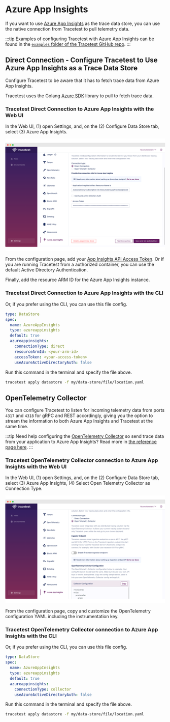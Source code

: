 # Azure App Insights

If you want to use [Azure App Insights](https://learn.microsoft.com/en-us/azure/azure-monitor/app/app-insights-overview) as the trace data store, you can use the native connection from Tracetest to pull telemetry data.

:::tip
Examples of configuring Tracetest with Azure App Insights can be found in the [`examples` folder of the Tracetest GitHub repo](https://github.com/kubeshop/tracetest/tree/main/examples).
:::

## Direct Connection - Configure Tracetest to Use Azure App Insights as a Trace Data Store

Configure Tracetest to be aware that it has to fetch trace data from Azure App Insights.

Tracetest uses the Golang [Azure SDK](https://learn.microsoft.com/en-us/azure/developer/go/) library to pull to fetch trace data.

### Tracetest Direct Connection to Azure App Insights with the Web UI

In the Web UI, (1) open Settings, and, on the (2) Configure Data Store tab, select (3) Azure App Insights.

![Azure App Insights Direct Connection Settings](../img/appinsights-direct.png)

From the configuration page, add your [App Insights API Access Token](https://learn.microsoft.com/en-us/azure/azure-monitor/app/app-insights-azure-ad-api). Or if you are running Tracetest from a authorized container, you can use the default Active Directory Authentication.

Finally, add the resource ARM ID for the Azure App Insights instance.

### Tracetest Direct Connection to Azure App Insights with the CLI

Or, if you prefer using the CLI, you can use this file config.

```yaml
type: DataStore
spec:
  name: AzureAppInsights
  type: azureappinsights
  default: true
  azureappinsights:
    connectionType: direct
    resourceArmId: <your-arm-id>
    accessToken: <your-access-token>
    useAzureActiveDirectoryAuth: false
```

Run this command in the terminal and specify the file above.

```bash
tracetest apply datastore -f my/data-store/file/location.yaml
```

<!-- Add back once the examples are ready -->
<!-- :::tip
To learn more, [read the recipe on running a sample app with AWS X-Ray and Tracetest](../../examples-tutorials/recipes/running-tracetest-with-aws-x-ray.md).
::: -->

## OpenTelemetry Collector

You can configure Tracetest to listen for incoming telemetry data from ports `4317` and `4318` for gRPC and REST accordingly, giving you the option to stream the information to both Azure App Insights and Tracetest at the same time.

:::tip
Need help configuring the [OpenTelemetry Collector](https://github.com/open-telemetry/opentelemetry-collector-contrib) so send trace data from your application to Azure App Insights? Read more in [the reference page here](../opentelemetry-collector-configuration-file-reference).
:::

### Tracetest OpenTelemetry Collector connection to Azure App Insights with the Web UI

In the Web UI, (1) open Settings, and, on the (2) Configure Data Store tab, select (3) Azure App Insights, (4) Select Open Telemetry Collector as Connection Type.

![Azure App Insights Otel Connection Settings](../img/appinsights-otel.png)

From the configuration page, copy and customize the OpenTelemetry configuration YAML including the instrumentation key.

### Tracetest OpenTelemetry Collector connection to Azure App Insights with the CLI

Or, if you prefer using the CLI, you can use this file config.

```yaml
type: DataStore
spec:
  name: AzureAppInsights
  type: azureappinsights
  default: true
  azureappinsights:
    connectionType: collector
    useAzureActiveDirectoryAuth: false
```

Run this command in the terminal and specify the file above.

```bash
tracetest apply datastore -f my/data-store/file/location.yaml
```

<!-- Add back once the examples are ready -->
<!-- :::tip
To learn more, [read the recipe on running a sample app with AWS X-Ray and Tracetest](../../examples-tutorials/recipes/running-tracetest-with-aws-x-ray.md).
::: -->
